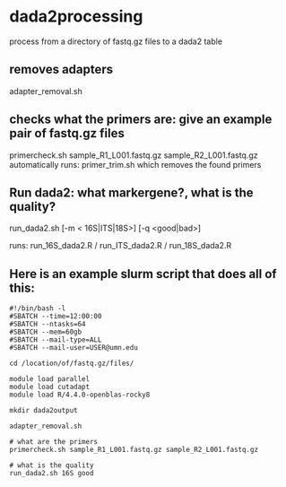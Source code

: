 # dada2processing
 process from a directory of fastq.gz files to a dada2 table
 
 ## removes adapters
 adapter_removal.sh
 
 ## checks what the primers are: give an example pair of fastq.gz files
 primercheck.sh sample_R1_L001.fastq.gz sample_R2_L001.fastq.gz
 	automatically runs: primer_trim.sh which removes the found primers
 	
 ## Run dada2: what markergene?, what is the quality?
 run_dada2.sh [-m < 16S|ITS|18S>] [-q <good|bad>]
 
 runs: run_16S_dada2.R / run_ITS_dada2.R / run_18S_dada2.R

## Here is an example slurm script that does all of this:

```
#!/bin/bash -l        
#SBATCH --time=12:00:00
#SBATCH --ntasks=64
#SBATCH --mem=60gb
#SBATCH --mail-type=ALL  
#SBATCH --mail-user=USER@umn.edu

cd /location/of/fastq.gz/files/

module load parallel
module load cutadapt
module load R/4.4.0-openblas-rocky8

mkdir dada2output

adapter_removal.sh

# what are the primers
primercheck.sh sample_R1_L001.fastq.gz sample_R2_L001.fastq.gz

# what is the quality
run_dada2.sh 16S good
```